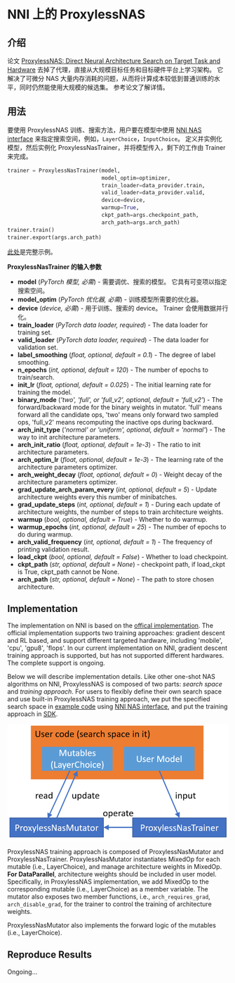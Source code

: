 # NNI 上的 ProxylessNAS

## 介绍

论文 [ProxylessNAS: Direct Neural Architecture Search on Target Task and Hardware](https://arxiv.org/pdf/1812.00332.pdf) 去掉了代理，直接从大规模目标任务和目标硬件平台上学习架构。 它解决了可微分 NAS 大量内存消耗的问题，从而将计算成本较低到普通训练的水平，同时仍然能使用大规模的候选集。 参考论文了解详情。

## 用法

要使用 ProxylessNAS 训练、搜索方法，用户要在模型中使用 [NNI NAS interface](NasGuide.md) 来指定搜索空间，例如，`LayerChoice`，`InputChoice`。 定义并实例化模型，然后实例化 ProxylessNasTrainer，并将模型传入，剩下的工作由 Trainer 来完成。
```python
trainer = ProxylessNasTrainer(model,
                              model_optim=optimizer,
                              train_loader=data_provider.train,
                              valid_loader=data_provider.valid,
                              device=device,
                              warmup=True,
                              ckpt_path=args.checkpoint_path,
                              arch_path=args.arch_path)
trainer.train()
trainer.export(args.arch_path)
```
[此处](https://github.com/microsoft/nni/tree/master/examples/nas/proxylessnas)是完整示例。

**ProxylessNasTrainer 的输入参数**

* **model** (*PyTorch 模型, 必需*) - 需要调优、搜索的模型。 它具有可变项以指定搜索空间。
* **model_optim** (*PyTorch 优化器, 必需*) - 训练模型所需要的优化器。
* **device** (*device, 必需*) - 用于训练、搜索的 device。 Trainer 会使用数据并行化。
* **train_loader** (*PyTorch data loader, required*) - The data loader for training set.
* **valid_loader** (*PyTorch data loader, required*) - The data loader for validation set.
* **label_smoothing** (*float, optional, default = 0.1*) - The degree of label smoothing.
* **n_epochs** (*int, optional, default = 120*) - The number of epochs to train/search.
* **init_lr** (*float, optional, default = 0.025*) - The initial learning rate for training the model.
* **binary_mode** (*'two', 'full', or 'full_v2', optional, default = 'full_v2'*) - The forward/backward mode for the binary weights in mutator. 'full' means forward all the candidate ops, 'two' means only forward two sampled ops, 'full_v2' means recomputing the inactive ops during backward.
* **arch_init_type** (*'normal' or 'uniform', optional, default = 'normal'*) - The way to init architecture parameters.
* **arch_init_ratio** (*float, optional, default = 1e-3*) - The ratio to init architecture parameters.
* **arch_optim_lr** (*float, optional, default = 1e-3*) - The learning rate of the architecture parameters optimizer.
* **arch_weight_decay** (*float, optional, default = 0*) - Weight decay of the architecture parameters optimizer.
* **grad_update_arch_param_every** (*int, optional, default = 5*) - Update architecture weights every this number of minibatches.
* **grad_update_steps** (*int, optional, default = 1*) - During each update of architecture weights, the number of steps to train architecture weights.
* **warmup** (*bool, optional, default = True*) - Whether to do warmup.
* **warmup_epochs** (*int, optional, default = 25*) - The number of epochs to do during warmup.
* **arch_valid_frequency** (*int, optional, default = 1*) - The frequency of printing validation result.
* **load_ckpt** (*bool, optional, default = False*) - Whether to load checkpoint.
* **ckpt_path** (*str, optional, default = None*) - checkpoint path, if load_ckpt is True, ckpt_path cannot be None.
* **arch_path** (*str, optional, default = None*) - The path to store chosen architecture.


## Implementation

The implementation on NNI is based on the [offical implementation](https://github.com/mit-han-lab/ProxylessNAS). The official implementation supports two training approaches: gradient descent and RL based, and support different targeted hardware, including 'mobile', 'cpu', 'gpu8', 'flops'. In our current implementation on NNI, gradient descent training approach is supported, but has not supported different hardwares. The complete support is ongoing.

Below we will describe implementation details. Like other one-shot NAS algorithms on NNI, ProxylessNAS is composed of two parts: *search space* and *training approach*. For users to flexibly define their own search space and use built-in ProxylessNAS training approach, we put the specified search space in [example code](https://github.com/microsoft/nni/tree/master/examples/nas/proxylessnas) using [NNI NAS interface](NasGuide.md), and put the training approach in [SDK](https://github.com/microsoft/nni/tree/master/src/sdk/pynni/nni/nas/pytorch/proxylessnas).

![](../../img/proxylessnas.png)

ProxylessNAS training approach is composed of ProxylessNasMutator and ProxylessNasTrainer. ProxylessNasMutator instantiates MixedOp for each mutable (i.e., LayerChoice), and manage architecture weights in MixedOp. **For DataParallel**, architecture weights should be included in user model. Specifically, in ProxylessNAS implementation, we add MixedOp to the corresponding mutable (i.e., LayerChoice) as a member variable. The mutator also exposes two member functions, i.e., `arch_requires_grad`, `arch_disable_grad`, for the trainer to control the training of architecture weights.

ProxylessNasMutator also implements the forward logic of the mutables (i.e., LayerChoice).

## Reproduce Results

Ongoing...

